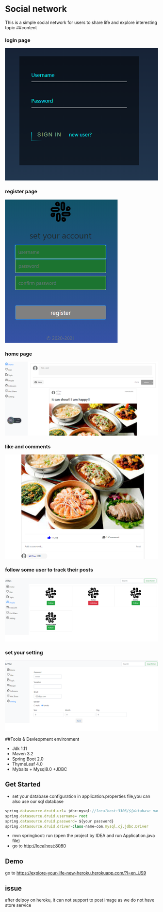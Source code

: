 # Social network
This is a simple social network for users to share life and explore interesting topic
##content
### login page
![avatar](src/main/resources/public/sn/login.PNG)
### register page
![avatar](src/main/resources/public/sn/register.PNG)
 ### home page
 ![avatar](src/main/resources/public/sn/home.PNG)
 ### like and comments
 ![avatar](src/main/resources/public/sn/likeandcomment.PNG)
 ### follow some user to track their posts
![avatar](src/main/resources/public/sn/follow.PNG)
### set your setting
![avatar](src/main/resources/public/sn/setting.PNG)

##Tools & Devleopment environment
- Jdk 1.11
- Maven 3.2
- Spring Boot 2.0
- ThymeLeaf 4.0
- Mybaits + Mysql8.0 +JDBC

## Get Started

- set your database configuration in application.properties file,you can also use our sql database
```javascript
spring.datasource.druid.url= jdbc:mysql://localhost:3306/${database name}?useUnicode=true&characterEncoding=UTF-8&userSSL=false&serverTimezone=GMT%2B8
spring.datasource.druid.username= root
spring.datasource.druid.password= ${your password}
spring.datasource.druid.driver-class-name=com.mysql.cj.jdbc.Driver

```
- mvn springboot: run (open the project by IDEA and run Application.java file) 
- go to <http://localhost:8080> 
## Demo
go to <https://explore-your-life-new-heroku.herokuapp.com/?l=en_US9>
## issue
 after delpoy on heroku, it can not support to post image as we do not have store service

